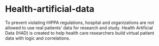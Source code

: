 # Health-artificial-data
To prevent violating HIPPA regulations, hospital and organizations are not allowed to use real patients' data for research and study. Health Artificial Data (HAD) is created to help health care researchers build virtual patient data with logic and correlations.
